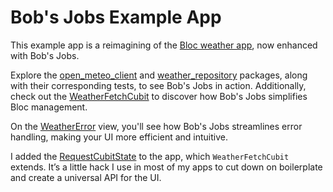 # Bob's Jobs Example App

This example app is a reimagining of the [Bloc weather app](https://github.com/felangel/bloc/tree/master/examples/flutter_weather), now enhanced with Bob's Jobs.

Explore the [open_meteo_client](packages/data/open_meteo_client/lib/src/open_meteo_client.dart) and [weather_repository](packages/domain/weather_repository/lib/src/weather_repository.dart) packages, along with their corresponding tests, to see Bob's Jobs in action. Additionally, check out the [WeatherFetchCubit](lib/shared/logic/weather_cubit/cubit.dart) to discover how Bob's Jobs simplifies Bloc management.

On the [WeatherError](lib/pages/weather/views/weather_error.dart) view, you'll see how Bob's Jobs streamlines error handling, making your UI more efficient and intuitive.

I added the [RequestCubitState](lib/shared/logic/request_cubit.dart) to the app, which `WeatherFetchCubit` extends. It’s a little hack I use in most of my apps to cut down on boilerplate and create a universal API for the UI.